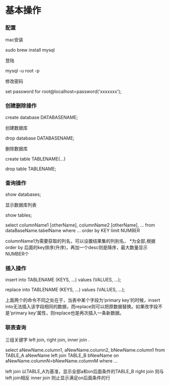 # 基本操作

### 配置

mac安装

  sudo brew install mysql

登陆

  mysql -u root -p 

修改密码

  set password for root@localhost=password('xxxxxxx');


### 创建删除操作

  create database DATABASENAME;

创建数据库

  drop database DATABASENAME;

删除数据库

  create table TABLENAME(...)

  drop table TABLENAME;


### 查询操作

  show databases;

显示数据库列表

  show tables;

  select columnName1 [otherName], columnName2 [otherName], ... from dataBaseName.tabelName where ... order by KEY  limit NUMBER

columnName1为需要获取的列名，可以设置结果集的列别名， *为全部,根据order by 后面的key排序(升序)，再加一个desc则是降序，最大数量显示NUMBER个

### 插入操作

  insert into TABLENAME (KEYS, ...) values (VALUES, ...);

  replace into TABLENAME (KEYS, ...) values (VALUES, ...);

上面两个的命令不同之处在于，当表中某个字段为‘primary key’的时候，insert into无法插入该字段相同的数据，而replace则可以把原数据替换。如果改字段不是‘primary key'属性，则replace也是再次插入一条新数据。


### 联表查询

三组关键字 left join, right join, inner join . 

  select aNewName.column1, aNewName.column2, bNewName.column1 from TABLE_A aNewName left join TABLE_B bNewName on aNewName.columnN=bNewName.columnM where ...

left join 以TABLE_A为基准，显示全部a和on后面条件的TABLE_B
right join 则与left join相反
inner join 则止显示满足on后面条件的行




